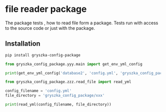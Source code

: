 # file reader package
The package tests , how to read file form a package.
Tests run with access to the source code or just with the package.

## Installation

```bash
pip install gryszka-config-package
```

```python
from gryszka_config_package.yyy.main import get_env_yml_config

print(get_env_yml_config('database2', 'config.yml', 'gryszka_config_package/xxx'))
```

```python
from gryszka_config_package.zzz.read_file import read_yml

config_filename = 'config.yml'
file_directory = 'gryszka_config_package/xxx'

print(read_yml(config_filename, file_directory))
```